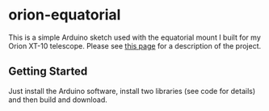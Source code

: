 # orion-equatorial

This is a simple Arduino sketch used with the equatorial mount I built for
my Orion XT-10 telescope.
Please see [this page](https://howardpinder.com/home/telescope-mount-design/) for a description
of the project.

## Getting Started

Just install the Arduino software, install two libraries (see code for details) and
then build and download.

